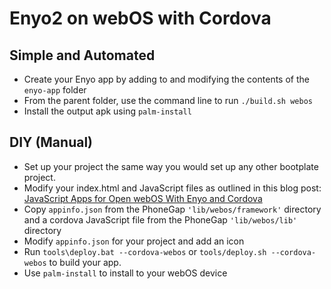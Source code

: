# Enyo2 on webOS with Cordova

## Simple and Automated

- Create your Enyo app by adding to and modifying the contents of the `enyo-app` folder
- From the parent folder, use the command line to run `./build.sh webos`
- Install the output apk using `palm-install`

## DIY (Manual)

- Set up your project the same way you would set up any other bootplate project.
- Modify your index.html and JavaScript files as outlined in this blog post: [JavaScript Apps for Open webOS With Enyo and Cordova](OpenWebOSBlog.md)
- Copy `appinfo.json` from the PhoneGap `'lib/webos/framework'` directory and a cordova JavaScript file from the PhoneGap `'lib/webos/lib'` directory
- Modify `appinfo.json` for your project and add an icon
- Run `tools\deploy.bat --cordova-webos` or `tools/deploy.sh --cordova-webos` to build your app.
- Use `palm-install` to install to your webOS device
